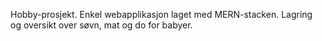 Hobby-prosjekt. Enkel webapplikasjon laget med MERN-stacken. Lagring og oversikt over søvn, mat og do for babyer. 
